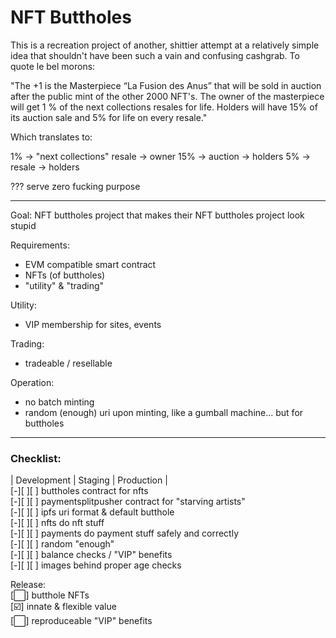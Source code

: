 # NFT Buttholes

This is a recreation project of another, shittier attempt at a relatively simple idea that shouldn't have been such a vain and confusing cashgrab. To quote le bel morons:

"The +1 is the Masterpiece “La Fusion des Anus” that will be sold in auction after the public mint of the other 2000 NFT's. The owner of the masterpiece will get 1 % of the next collections resales for life. Holders will have 15% of its auction sale and 5% for life on every resale."

Which translates to:

1% -> "next collections" resale -> owner
15% -> auction -> holders
5% -> resale -> holders

??? serve zero fucking purpose

------

Goal:
	NFT buttholes project that makes their NFT buttholes project look stupid

Requirements:
- EVM compatible smart contract
- NFTs (of buttholes)
- "utility" & "trading"

Utility:
- VIP membership for sites, events

Trading:
- tradeable / resellable

Operation:
- no batch minting
- random (enough) uri upon minting, like a gumball machine... but for buttholes

---

### Checklist:

| Development | Staging | Production |  
[-][ ][ ] buttholes contract for nfts  
[-][ ][ ] paymentsplitpusher contract for "starving artists"  
[-][ ][ ] ipfs uri format & default butthole  
[-][ ][ ] nfts do nft stuff  
[-][ ][ ] payments do payment stuff safely and correctly  
[-][ ][ ] random "enough"  
[-][ ][ ] balance checks / "VIP" benefits  
[-][ ][ ] images behind proper age checks  

Release:  
\[:white_large_square:\] butthole NFTs  
\[:ballot_box_with_check:\] innate & flexible value  
\[:white_large_square:\] reproduceable "VIP" benefits  